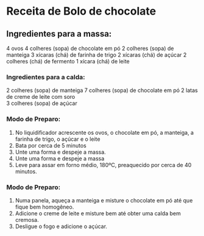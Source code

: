 # Receita de Bolo de chocolate

## Ingredientes para a massa:

4 ovos
4 colheres (sopa) de chocolate em pó
2 colheres (sopa) de manteiga 
3 xícaras (chá) de farinha de trigo 
2 xícaras (chá) de açúcar 
2 colheres (chá) de fermento
1 xícara (chá) de leite

### Ingredientes para a calda:

2 colheres (sopa) de manteiga
7 colheres (sopa) de chocolate em pó
2 latas de creme de leite com soro                                        
3 colheres (sopa) de açúcar

### Modo de Preparo:

1. No liquidificador acrescente os ovos, o chocolate em pó, a manteiga, a farinha de trigo, o açúcar e o leite
2. Bata por cerca de 5 minutos 
3. Unte uma forma e despeje a massa. 
4. Unte uma forma e despeje a massa
5. Leve para assar em forno médio, 180ºC, preaquecido por cerca de 40 minutos.

### Modo de Preparo:

1. Numa panela, aqueça a manteiga e misture o chocolate em pó até que fique bem homogêneo.
2. Adicione o creme de leite e misture bem até obter uma calda bem cremosa.
3. Desligue o fogo e adicione o açúcar.

